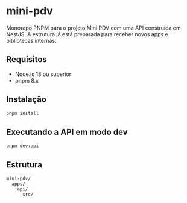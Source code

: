 # mini-pdv

Monorepo PNPM para o projeto Mini PDV com uma API construída em NestJS. A estrutura já está preparada para receber novos apps e bibliotecas internas.

## Requisitos
- Node.js 18 ou superior
- pnpm 8.x

## Instalação
```bash
pnpm install
```

## Executando a API em modo dev
```bash
pnpm dev:api
```

## Estrutura
```
mini-pdv/
  apps/
    api/
      src/
```
